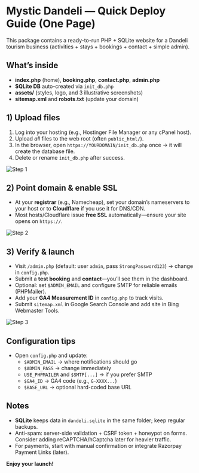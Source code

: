 # Mystic Dandeli — Quick Deploy Guide (One Page)

This package contains a ready-to-run PHP + SQLite website for a Dandeli tourism business (activities + stays + bookings + contact + simple admin).

## What’s inside
- **index.php** (home), **booking.php**, **contact.php**, **admin.php**
- **SQLite DB** auto-created via `init_db.php`
- **assets/** (styles, logo, and 3 illustrative screenshots)
- **sitemap.xml** and **robots.txt** (update your domain)

## 1) Upload files
1. Log into your hosting (e.g., Hostinger File Manager or any cPanel host).
2. Upload *all* files to the web root (often `public_html/`).
3. In the browser, open `https://YOURDOMAIN/init_db.php` once → it will create the database file.
4. Delete or rename `init_db.php` after success.

![Step 1](assets/screenshots/step1.png)

## 2) Point domain & enable SSL
- At your **registrar** (e.g., Namecheap), set your domain’s nameservers to your host or to **Cloudflare** if you use it for DNS/CDN.
- Most hosts/Cloudflare issue **free SSL** automatically—ensure your site opens on `https://`.

![Step 2](assets/screenshots/step2.png)

## 3) Verify & launch
- Visit `/admin.php` (default: user `admin`, pass `StrongPassword123`) → change in `config.php`.
- Submit a **test booking** and **contact**—you’ll see them in the dashboard.
- Optional: set `$ADMIN_EMAIL` and configure SMTP for reliable emails (PHPMailer).
- Add your **GA4 Measurement ID** in `config.php` to track visits.
- Submit `sitemap.xml` in Google Search Console and add site in Bing Webmaster Tools.

![Step 3](assets/screenshots/step3.png)

## Configuration tips
- Open `config.php` and update:
  - `$ADMIN_EMAIL` → where notifications should go
  - `$ADMIN_PASS` → change immediately
  - `USE_PHPMAILER` and `$SMTP[...]` → if you prefer SMTP
  - `$GA4_ID` → GA4 code (e.g., `G-XXXX...`)
  - `$BASE_URL` → optional hard-coded base URL

## Notes
- **SQLite** keeps data in `dandeli.sqlite` in the same folder; keep regular backups.
- Anti-spam: server-side validation + CSRF token + honeypot on forms. Consider adding reCAPTCHA/hCaptcha later for heavier traffic.
- For payments, start with manual confirmation or integrate Razorpay Payment Links (later).

**Enjoy your launch!**
